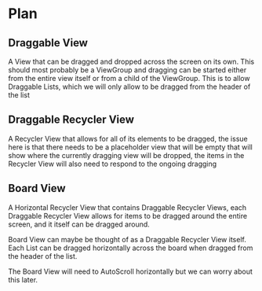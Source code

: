 # Plan

## Draggable View

A View that can be dragged and dropped across the screen on its own. This should most probably be
 a ViewGroup and dragging can be started either from the entire view itself or from a child of 
the ViewGroup. This is to allow Draggable Lists, which we will only allow to be dragged from the 
header of the list

## Draggable Recycler View

A Recycler View that allows for all of its elements to be dragged, the issue here is that there 
needs to be a placeholder view that will be empty that will show where the currently dragging 
view will be dropped, the items in the Recycler View will also need to respond to the ongoing 
dragging

## Board View

A Horizontal Recycler View that contains Draggable Recycler Views, each Draggable Recycler View 
allows for items to be dragged around the entire screen, and it itself can be dragged around.

Board View can maybe be thought of as a Draggable Recycler View itself. Each List can be dragged 
horizontally across the board when dragged from the header of the list.

The Board View will need to AutoScroll horizontally but we can worry about this later.